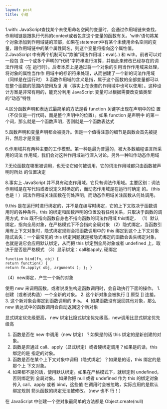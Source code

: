 ```yaml
---
layout: post
title: 小结
---
```


1.with: JavaScript查找某个未使用命名空间的变量时，会通过作用域链来查找，作用域链是跟执行代码的context或者包含这个变量的函数有关。'with'语句將某个对象添加到作用域链的顶部，如果在statement中有某个未使用命名空间的变量，跟作用域链中的某个属性同名，则这个变量将指向这个属性值。
2.JavaScript 中有两个机制可以“欺骗”词法作用域：eval(..) 和 with。前者可以对一段包 含一个或多个声明的“代码”字符串进行演算，并借此来修改已经存在的词法作用域（在 运行时）。后者本质上是通过将一个对象的引用当作作用域来处理，将对象的属性当作作 用域中的标识符来处理，从而创建了一个新的词法作用域（同样是在运行时）
3.函数作用域的含义是指，属于这个函数的全部变量都可以在整个函数的范围内使用及复 用（事实上在嵌套的作用域中也可以使用）。这种设计方案是非常有用的，能充分利用 JavaScript 变量可以根据需要改变值类型的“动态”特性

4.区分函数声明和表达式最简单的方法是看 function 关键字出现在声明中的位 置（不仅仅是一行代码，而是整个声明中的位置）。如果 function 是声明中 的第一个词，那么就是一个函数声明，否则就是一个函数表达式

5.函数声明和变量声明都会被提升。但是一个值得注意的细节是函数会首先被提升，然后才是变量

6.作用域共有两种主要的工作模型。第一种是最为普遍的，被大多数编程语言所采用的词法 作用域，我们会对这种作用域进行深入讨论。另外一种叫作动态作用域

7.无论函数在哪里被调用，也无论它如何被调用，它的词法作用域都只由函数被声明时所处 的位置决定

8.事实上 JavaScript 并不具有动态作用域。它只有词法作用域。主要区别：词法作用域是在写代码或者说定义时确定的，而动态作用域是在运行时确定 的。（this 也是！）词法作用域关注函数在何处声明，而动态作用域关注函数从何处调用。


9.this 是在运行时进行绑定的，并不是在编写时绑定，它的上下文取决于函数调 用时的各种条件。this 的绑定和函数声明的位置没有任何关系，只取决于函数的调用方式, this 既不指向函数自身也不指向函数的词法作用域
this绑定，
（1）默认绑定，指向全局对象，在严格模式下不会指向全局对象
（2）隐式绑定，当函数引 用有上下文对象时，隐式绑定规则会把函数调用中的 this 绑定到这个上下文对象
隐式丢失：一个最常见的 this 绑定问题就是被隐式绑定的函数会丢失绑定对象，也就是说它会应用默认绑定，从而把 this 绑定到全局对象或者 undefined 上，取决于是否是严格模式
（3）显示绑定：call和apply, 硬绑定

~~~
function bind(fn, obj) {
return function() {
return fn.apply( obj, arguments ); }; }
~~~

（4）new绑定，产生一个新的对象

使用 new 来调用函数，或者说发生构造函数调用时，会自动执行下面的操作。 1. 创建（或者说构造）一个全新的对象。 2. 这个新对象会被执行 [[ 原型 ]] 连接。 3. 这个新对象会绑定到函数调用的 this。 4. 如果函数没有返回其他对象，那么 new 表达式中的函数调用会自动返回这个新对象

显式绑定优先级更高， new 绑定比隐式绑定优先级高，new调用比显式绑定优先级高

1. 函数是否在 new 中调用（new 绑定）？如果是的话 this 绑定的是新创建的对象。
2. 函数是否通过 call、apply（显式绑定）或者硬绑定调用？如果是的话，this 绑定的是 指定的对象。
3. 函数是否在某个上下文对象中调用（隐式绑定）？如果是的话，this 绑定的是那个上 下文对象。
4. 如果都不是的话，使用默认绑定。如果在严格模式下，就绑定到 undefined，否则绑定到 全局对象。
如果你把 null 或者 undefined 作为 this 的绑定对象传入 call、apply 或者 bind，这些值 在调用时会被忽略，实际应用的是默认绑定规则
箭头函数的绑定无法被修改。（new 也不 行！）

在 JavaScript 中创建一个空对象最简单的方法都是 Object.create(null)
